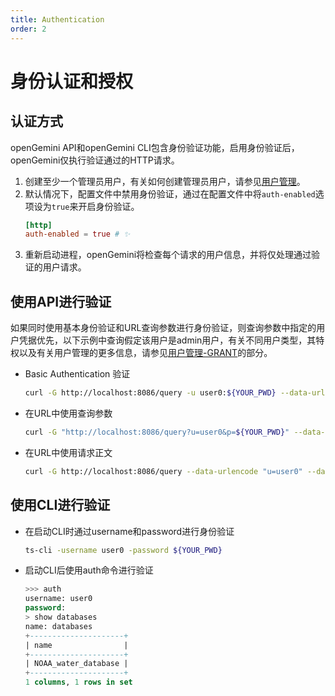 ```yaml
---
title: Authentication
order: 2
---
```



# 身份认证和授权

## 认证方式
openGemini API和openGemini CLI包含身份验证功能，启用身份验证后，openGemini仅执行验证通过的HTTP请求。

1. 创建至少一个管理员用户，有关如何创建管理员用户，请参见[用户管理](./user_manage.md)。
2. 默认情况下，配置文件中禁用身份验证，通过在配置文件中将`auth-enabled`选项设为`true`来开启身份验证。
    ```toml
    [http]  
    auth-enabled = true # ✨
    ```
3. 重新启动进程，openGemini将检查每个请求的用户信息，并将仅处理通过验证的用户请求。

## 使用API进行验证
如果同时使用基本身份验证和URL查询参数进行身份验证，则查询参数中指定的用户凭据优先，以下示例中查询假定该用户是admin用户，有关不同用户类型，其特权以及有关用户管理的更多信息，请参见[用户管理-GRANT]((./user_manage.md))的部分。
* Basic Authentication 验证
    
    ```bash
    curl -G http://localhost:8086/query -u user0:${YOUR_PWD} --data-urlencode "q=SHOW DATABASES"
    ```
    
* 在URL中使用查询参数
    ```bash
    curl -G "http://localhost:8086/query?u=user0&p=${YOUR_PWD}" --data-urlencode "q=SHOW DATABASES"
    ```
    
* 在URL中使用请求正文
    ```bash
    curl -G http://localhost:8086/query --data-urlencode "u=user0" --data-urlencode "p=${YOUR_PWD}" --data-urlencode "q=SHOW DATABASES"
    ```
## 使用CLI进行验证
* 在启动CLI时通过username和password进行身份验证
    ```bash
    ts-cli -username user0 -password ${YOUR_PWD}
    ```
* 启动CLI后使用auth命令进行验证
    ```sql
    >>> auth
    username: user0  
    password:  
    > show databases 
    name: databases
    +---------------------+
    | name                |
    +---------------------+
    | NOAA_water_database |
    +---------------------+
    1 columns, 1 rows in set
    ```
